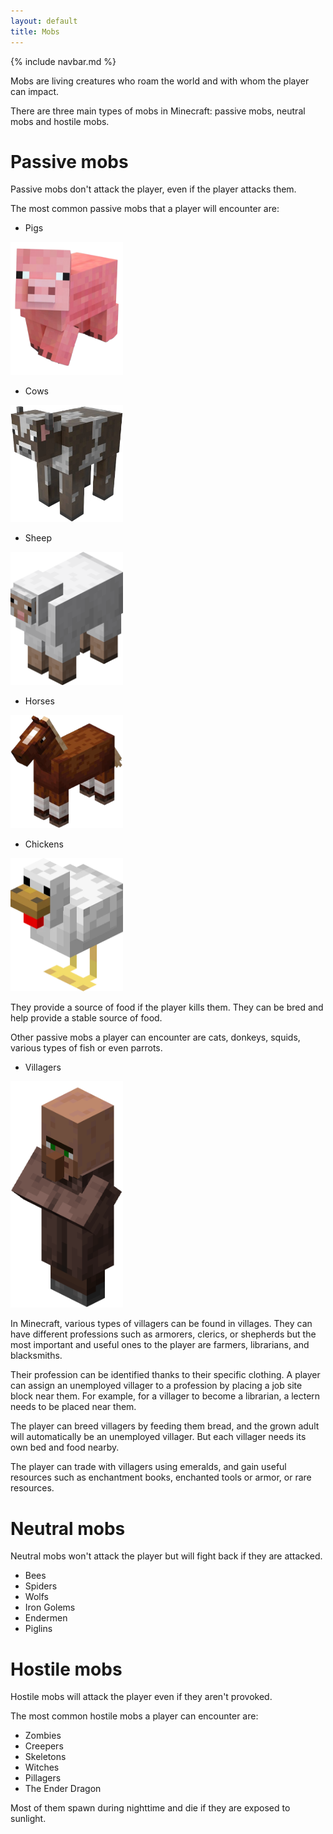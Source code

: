 ```yaml
---
layout: default
title: Mobs
---
```

{% include navbar.md %}

Mobs are living creatures who roam the world and with whom the player can impact.

There are three main types of mobs in Minecraft: passive mobs, neutral mobs and hostile mobs.

# Passive mobs
Passive mobs don't attack the player, even if the player attacks them.

The most common passive mobs that a player will encounter are:

- Pigs
<p align="left">
  <img src="./img/pig.png" width="180" height="213">
</p>

- Cows
<p align="left">
  <img src="./img/cow.png" width="180" height="187">
</p>

- Sheep
<p align="left">
  <img src="./img/sheep.png" width="180" height="213">
</p>

- Horses
<p align="left">
  <img src="./img/horse.png" width="180" height="181">
</p>

- Chickens
<p align="left">
  <img src="./img/chicken.png" width="180" height="213">
</p>


They provide a source of food if the player kills them. They can be bred and help provide a stable source of food.

Other passive mobs a player can encounter are cats, donkeys, squids, various types of fish or even parrots.

- Villagers
<p align="left">
  <img src="./img/villager.png" width="180" height="362">
</p>

In Minecraft, various types of villagers can be found in villages. They can have different professions such as armorers, clerics, or shepherds but the most important and useful ones to the player are farmers, librarians, and blacksmiths. 

Their profession can be identified thanks to their specific clothing. A player can assign an unemployed villager to a profession by placing a job site block near them. For example, for a villager to become a librarian, a lectern needs to be placed near them.

The player can breed villagers by feeding them bread, and the grown adult will automatically be an unemployed villager. But each villager needs its own bed and food nearby.

The player can trade with villagers using emeralds, and gain useful resources such as enchantment books, enchanted tools or armor, or rare resources.

# Neutral mobs
Neutral mobs won't attack the player but will fight back if they are attacked.

- Bees
- Spiders
- Wolfs
- Iron Golems
- Endermen
- Piglins

# Hostile mobs
Hostile mobs will attack the player even if they aren't provoked.

The most common hostile mobs a player can encounter are:

- Zombies
- Creepers
- Skeletons
- Witches
- Pillagers
- The Ender Dragon

Most of them spawn during nighttime and die if they are exposed to sunlight.
